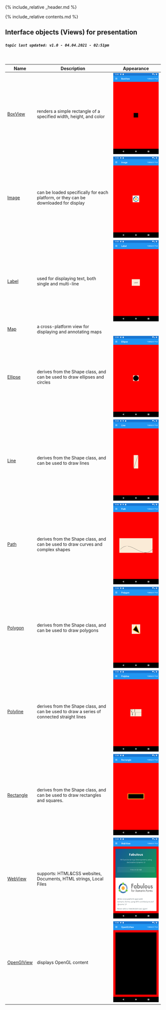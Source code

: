 {% include_relative _header.md %}

{% include_relative contents.md %}

Interface objects (Views) for presentation
------
##### `topic last updated: v1.0 - 04.04.2021 - 02:51pm`
<br /> 

| Name                                          | Description                                                                                | Appearance                                                     |
|-----------------------------------------------|--------------------------------------------------------------------------------------------|----------------------------------------------------------------|
| [BoxView](view-if-pr-boxview.html#boxview)       | renders a simple rectangle of a specified width, height, and color                         | <img src="images/view/BoxView-adr-styled.png" width="300">    |
| [Image](view-if-pr-image.html#image)           | can be loaded specifically for each platform, or they can be downloaded for display        | <img src="images/view/Image-adr-styled.png" width="300">      |
| [Label](view-if-pr-label.html#label)           | used for displaying text, both single and multi-line                                       | <img src="images/view/Label-adr-styled.png" width="300">      |
| [Map](view-if-pr-map.html#map)                 | a cross-platform view for displaying and annotating maps                                   | <!-- <img src="images/view/Map-adr-styled.png" width="300"> -->        |
| [Ellipse](view-if-pr-ellipse.html#ellipse)       | derives from the Shape class, and can be used to draw ellipses and circles                 | <img src="images/view/Ellipse-adr-styled.png" width="300">    |
| [Line](view-if-pr-line.html#line)             | derives from the Shape class, and can be used to draw lines                                | <img src="images/view/Line-adr-styled.png" width="300">       |
| [Path](view-if-pr-path.html#path)             | derives from the Shape class, and can be used to draw curves and complex shapes            | <img src="images/view/Path-adr-styled.png" width="300">       |
| [Polygon](view-if-pr-polygon.html#polygon)       | derives from the Shape class, and can be used to draw polygons                             | <img src="images/view/Polygon-adr-styled.png" width="300">    |
| [Polyline](view-if-pr-polyline.html#polyline)     | derives from the Shape class, and can be used to draw a series of connected straight lines | <img src="images/view/Polyline-adr-styled.png" width="300">   |
| [Rectangle](view-if-pr-rectangle.html#rectangle)   | derives from the Shape class, and can be used to draw rectangles and squares.              | <img src="images/view/Rectangle-adr-styled.png" width="300">  |
| [WebView](view-if-pr-webview.html#webview)       | supports: HTML&CSS websites, Documents, HTML strings, Local Files                          | <img src="images/view/WebView-adr-styled.png" width="300">    |
| [OpenGlView](view-if-pr-openglview.html#openglview) | displays OpenGL content                                                                    | <img src="images/view/OpenGlView-adr-styled.png" width="300"> |